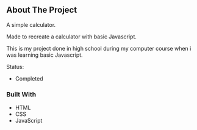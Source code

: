 ## About The Project

A simple calculator.


Made to recreate a calculator with basic Javascript. 

This is my project done in high school during my computer course when i was learning basic Javascript.




Status:
* Completed

### Built With

* HTML
* CSS
* JavaScript

</br>
